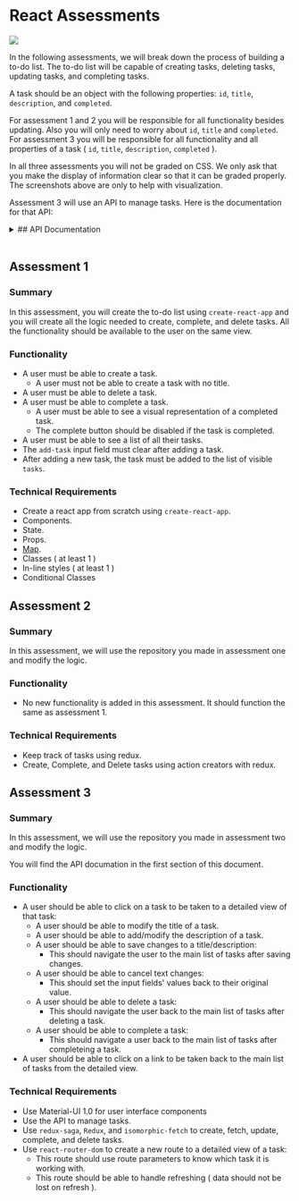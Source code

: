 # React Assessments

<img src="https://github.com/DevMountain/react-assessment/blob/master/readme-assets/1-3.png" />

In the following assessments, we will break down the process of building a to-do list. The to-do list will be capable of creating tasks, deleting tasks, updating tasks, and completing tasks. 

A task should be an object with the following properties: `id`, `title`, `description`, and `completed`.

For assessment 1 and 2 you will be responsible for all functionality besides updating. Also you will only need to worry about `id`, `title` and `completed`. For assessment 3 you will be responsible for all functionality and all properties of a task ( `id`, `title`, `description`, `completed` ).

In all three assessments you will not be graded on CSS. We only ask that you make the display of information clear so that it can be graded properly. The screenshots above are only to help with visualization.

Assessment 3 will use an API to manage tasks. Here is the documentation for that API:

<details>

<summary> ## API Documentation </summary>

<br />

* GET - `https://practiceapi.devmountain.com/api/tasks`
  * Returns an array of all tasks.
* POST - `https://practiceapi.devmountain.com/api/tasks`
  * Creates a new task.
  * Requires a `title` property on the request body that equals a string.
  * Returns an array of all tasks.
* PATCH - `https://practiceapi.devmountain.com/api/tasks/:id`
  * Updates a task.
  * Requires an id parameter of the task you want to patch.
  * Requires a request body with a property or properties you want to update.
    * Valid properties: `title` - string, `description` - string, `completed` - boolean
  * Returns an array of all tasks.
* DELETE - `https://practiceapi.devmountain.com/api/tasks/:id`
  * Deletes a task.
  * Requires an id parameter of the task you want to delete.
  * Returns an array of all tasks.
* PUT - `https://practiceapi.devmountain.com/api/tasks/:id`
  * Marks a task as completed.
  * Requires an id parameter of the task you want to complete.
  * Returns an array of all tasks.

</details>

<br />

## Assessment 1

### Summary

In this assessment, you will create the to-do list using `create-react-app` and you will create all the logic needed to create, complete, and delete tasks. All the functionality should be available to the user on the same view.

### Functionality

* A user must be able to create a task.
  * A user must not be able to create a task with no title.
* A user must be able to delete a task.
* A user must be able to complete a task.
  * A user must be able to see a visual representation of a completed task.
  * The complete button should be disabled if the task is completed.
* A user must be able to see a list of all their tasks.
* The `add-task` input field must clear after adding a task.
* After adding a new task, the task must be added to the list of visible `tasks`.

### Technical Requirements

* Create a react app from scratch using `create-react-app`.
* Components.
* State.
* Props.
* <a href="https://developer.mozilla.org/en-US/docs/Web/JavaScript/Reference/Global_Objects/Array/map?v=example">Map</a>.
* Classes ( at least 1 )
* In-line styles ( at least 1 )
* Conditional Classes

## Assessment 2

### Summary

In this assessment, we will use the repository you made in assessment one and modify the logic. 

### Functionality

* No new functionality is added in this assessment. It should function the same as assessment 1.

### Technical Requirements

* Keep track of tasks using redux.
* Create, Complete, and Delete tasks using action creators with redux.

## Assessment 3

### Summary

In this assessment, we will use the repository you made in assessment two and modify the logic.

You will find the API documation in the first section of this document.

### Functionality

* A user should be able to click on a task to be taken to a detailed view of that task:
  * A user should be able to modify the title of a task.
  * A user should be able to add/modify the description of a task.
  * A user should be able to save changes to a title/description:
    * This should navigate the user to the main list of tasks after saving changes.
  * A user should be able to cancel text changes:
    * This should set the input fields' values back to their original value.
  * A user should be able to delete a task:
    * This should navigate the user back to the main list of tasks after deleting a task.
  * A user should be able to complete a task:
    * This should navigate a user back to the main list of tasks after completeing a task.
* A user should be able to click on a link to be taken back to the main list of tasks from the detailed view.


### Technical Requirements

* Use Material-UI 1.0 for user interface components
* Use the API to manage tasks.
* Use `redux-saga`, `Redux`, and `isomorphic-fetch` to create, fetch, update, complete, and delete tasks.
* Use `react-router-dom` to create a new route to a detailed view of a task:
  * This route should use route parameters to know which task it is working with.
  * This route should be able to handle refreshing ( data should not be lost on refresh ).
